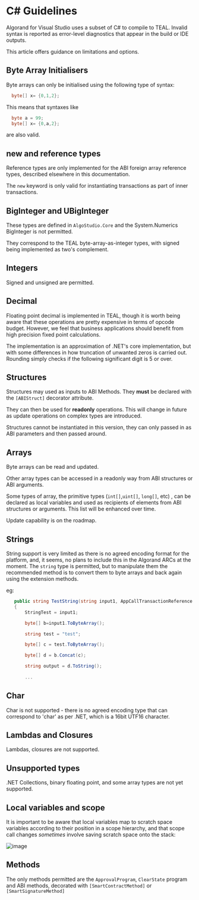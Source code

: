 # C# Guidelines

Algorand for Visual Studio uses a subset of C# to compile to TEAL. Invalid syntax is reported as error-level diagnostics that appear in the build or IDE outputs.

This article offers guidance on limitations and options.

## Byte Array Initialisers

Byte arrays can only be initialised using the following type of syntax:

```csharp
  byte[] x= {0,1,2};
```

This means that syntaxes like

```csharp
  byte a = 99;
  byte[] x= {0,a,2};
```

are also valid.


## new and reference types

Reference types are only implemented for the ABI foreign array reference types, described elsewhere in this documentation.

The ```new``` keyword is only valid for instantiating transactions as part of inner transactions.

## BigInteger and UBigInteger

These types are defined in ```AlgoStudio.Core``` and the System.Numerics BigInteger is
not permitted.

They correspond to the TEAL byte-array-as-integer types, with signed being implemented
as two's complement.

## Integers

Signed and unsigned are permitted. 

## Decimal 

Floating point decimal is implemented in TEAL, though it is worth being aware that these operations are pretty expensive in terms of opcode budget.
However, we feel that business applications should benefit from high precision fixed point calculations.

The implementation is an approximation of .NET's core implementation, but with some differences in how truncation of unwanted zeros is carried out. 
Rounding simply checks if the following significant digit is 5 or over.

## Structures

Structures may used as inputs to ABI Methods. They **must** be declared with the ``[ABIStruct]`` decorator attribute.

They can then be used for **readonly** operations. This will change in future as update operations on complex types are introduced.

Structures cannot be instantiated in this version, they can only passed in as ABI parameters and then passed around.

## Arrays 

Byte arrays can be read and updated.

Other array types can be accessed in a readonly way from ABI structures or ABI arguments. 

Some types of array, the primitive types (``int[]``,``uint[]``, ``long[]``, etc) , can be declared as local variables and used as recipients of
elements from ABI structures or arguments. This list will be enhanced over time.

Update capability is on the roadmap.

## Strings

String support is very limited as there is no agreed encoding format for the platform, and, it seems, no plans to
include this in the Algorand ARCs at the moment. The ```string``` type is permitted, but to manipulate them 
the recommended method is to convert them to byte arrays and back again using the extension methods.

eg:

```csharp
   public string TestString(string input1, AppCallTransactionReference current)
   {
       StringTest = input1;

       byte[] b=input1.ToByteArray();

       string test = "test";

       byte[] c = test.ToByteArray();

       byte[] d = b.Concat(c);

       string output = d.ToString();
       
       ...
```

## Char

Char is not supported - there is no agreed encoding type that can correspond
to 'char' as per .NET, which is a 16bit UTF16 character.

## Lambdas and Closures

Lambdas, closures are not supported.

## Unsupported types

.NET Collections, binary floating point, and some array types are not yet supported.

## Local variables and scope

It is important to be aware that local variables map to scratch space variables according to their position in a scope
hierarchy, and that scope call changes *sometimes* involve saving scratch space onto the stack:

![image](https://user-images.githubusercontent.com/33515470/190988418-15db4fde-341b-4e20-a393-7e4ea942af3f.png)

## Methods

The only methods permitted are the ```ApprovalProgram```, ```ClearState``` program and 
ABI methods, decorated with ```[SmartContractMethod]``` or ```[SmartSignatureMethod]```








